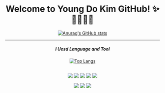 
<div align="center">

  
  <h1>
     Welcome to Young Do Kim GitHub! ✨🎉💪🏋️‍♀️
  </h1>

[![Anurag's GitHub stats](https://github-readme-stats.vercel.app/api?username=kyd1625&theme=rose_pine&show_icons=true)](https://github.com/anuraghazra/github-readme-stats)

  <hr>
  <h5>
    I Uesd Language and Tool
  </h5>

  [![Top Langs](https://github-readme-stats.vercel.app/api/top-langs/?username=kyd1625&layout=compact)](https://github.com/anuraghazra/github-readme-stats)

  <br>

  
  <img src="https://img.shields.io/badge/HTML-E34F26?style=flat-square&logo=HTML5&logoColor=white"/>
  <img src="https://img.shields.io/badge/CSS3-1572B6?style=flat-square&logo=css3&logoColor=white"/>
  <img src="https://img.shields.io/badge/JavaScript-F7DF1E?style=flat-square&logo=JavaScript&logoColor=white"/>
  <img src="https://img.shields.io/badge/Spring-6DB33F?style=flat-square&logo=Spring&logoColor=white"/>
  <img src="https://img.shields.io/badge/Java-FFA282?style=flat-square&logo=java&logoColor=white"/>
  <p>
  <img src="https://img.shields.io/badge/Oracle-F80000?style=flat-square&logo=oracle&logoColor=white"/>
  <img src="https://img.shields.io/badge/MySQL-4479A1?style=flat-square&logo=Mysql&logoColor=white"/>
  <img src="https://img.shields.io/badge/PostgreSQL-4169E1?style=flat-square&logo=postgresql&logoColor=white"/>

</div>
